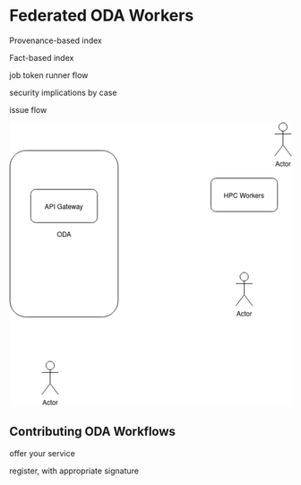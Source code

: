 # Federated ODA Workers

Provenance-based index

Fact-based index

job token runner flow

security implications by case

issue flow

![Diagram](Diagram.png)


## Contributing ODA Workflows

offer your service

register, with appropriate signature
